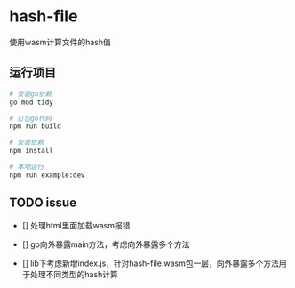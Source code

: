 # hash-file

使用wasm计算文件的hash值

## 运行项目

```bash
# 安装go依赖
go mod tidy

# 打包go代码
npm run build

# 安装依赖
npm install

# 本地运行
npm run example:dev
```

## TODO issue

- [] 处理html里面加载wasm报错

- [] go向外暴露main方法，考虑向外暴露多个方法

- [] lib下考虑新增index.js，针对hash-file.wasm包一层，向外暴露多个方法用于处理不同类型的hash计算
